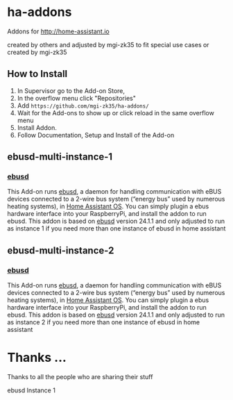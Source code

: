 # ha-addons
Addons for http://home-assistant.io

created by others and adjusted by mgi-zk35 to fit special use cases
or created by mgi-zk35

## How to Install
1. In Supervisor go to the Add-on Store,
2. In the overflow menu click "Repositories"
3. Add `https://github.com/mgi-zk35/ha-addons/`
4. Wait for the Add-ons to show up or click reload in the same overflow menu
5. Install Addon.
6. Follow Documentation, Setup and Install of the Add-on

## ebusd-multi-instance-1
### [ebusd](https://github.com/LukasGrebe/ha-addons/tree/main/ebusd) 

This Add-on runs [ebusd](http://ebusd.eu), a daemon for handling communication with eBUS devices connected to a 2-wire bus system (“energy bus” used by numerous heating systems), in [Home Assistant OS](https://www.home-assistant.io/installation/raspberrypi). You can simply plugin a ebus hardware interface into your RaspberryPi, and install the addon to run ebusd.
This addon is based on [ebusd](https://github.com/LukasGrebe/ha-addons/tree/main/ebusd) version 24.1.1 and only adjusted to run as instance 1 if you need more than one instance of ebusd in home assistant

## ebusd-multi-instance-2
### [ebusd](https://github.com/LukasGrebe/ha-addons/tree/main/ebusd) 

This Add-on runs [ebusd](http://ebusd.eu), a daemon for handling communication with eBUS devices connected to a 2-wire bus system (“energy bus” used by numerous heating systems), in [Home Assistant OS](https://www.home-assistant.io/installation/raspberrypi). You can simply plugin a ebus hardware interface into your RaspberryPi, and install the addon to run ebusd.
This addon is based on [ebusd](https://github.com/LukasGrebe/ha-addons/tree/main/ebusd) version 24.1.1 and only adjusted to run as instance 2 if you need more than one instance of ebusd in home assistant

# Thanks ...

Thanks to all the people who are sharing their stuff


ebusd Instance 1
